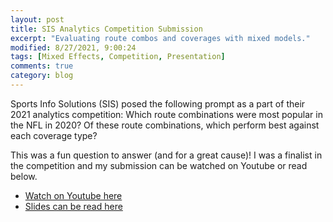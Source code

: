 ```yaml
---
layout: post
title: SIS Analytics Competition Submission
excerpt: "Evaluating route combos and coverages with mixed models."
modified: 8/27/2021, 9:00:24
tags: [Mixed Effects, Competition, Presentation]
comments: true
category: blog
---
```


Sports Info Solutions (SIS) posed the following prompt as a part of their 2021 analytics competition: Which route combinations were most popular in the NFL in 2020? Of these route combinations, which perform best against each coverage type?

This was a fun question to answer (and for a great cause)! I was a finalist in the competition and my submission can be watched on Youtube or read below. 
- [Watch on Youtube here](https://youtu.be/efSjcSl4_lA?t=2605)
- [Slides can be read here](https://github.com/jchernak96/AnalyticsChallenge2021/blob/main/Submissions/jtchernak%40comcast.net/Sports%20Info%20Solutions%20Analytics%20Challenge.pdf)

